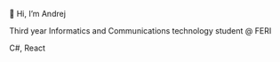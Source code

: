 <p>👋 Hi, I’m Andrej</p>
<p>Third year Informatics and Communications technology student @ FERI</p>
<p>C#, React</p>

<!---
andrej-koman/andrej-koman is a ✨ special ✨ repository because its `README.md` (this file) appears on your GitHub profile.
You can click the Preview link to take a look at your changes.
--->
